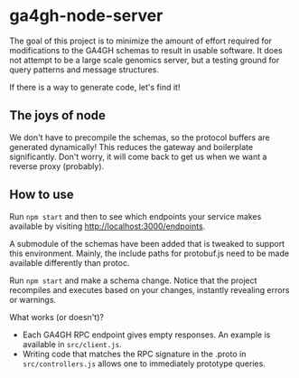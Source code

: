 # ga4gh-node-server

The goal of this project is to minimize the amount of effort required for modifications to the GA4GH schemas to result in usable software. It does not attempt to be a large scale genomics server, but a testing ground for query patterns and message structures.

If there is a way to generate code, let's find it!

## The joys of node

We don't have to precompile the schemas, so the protocol buffers are generated dynamically! This reduces the gateway and boilerplate significantly. Don't worry, it will come back to get us when we want a reverse proxy (probably).

## How to use

Run `npm start` and then to see which endpoints your service makes available by visiting [http://localhost:3000/endpoints](http://localhost:3000/endpoints).

A submodule of the schemas have been added that is tweaked to support this environment. Mainly, the include paths for protobuf.js need to be made available differently than protoc.

Run `npm start` and make a schema change. Notice that the project recompiles and executes based on your changes, instantly revealing errors or warnings.

What works (or doesn't)?

* Each GA4GH RPC endpoint gives empty responses. An example is available in `src/client.js`.
* Writing code that matches the RPC signature in the .proto in `src/controllers.js` allows one to immediately prototype queries.